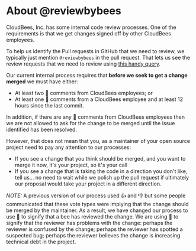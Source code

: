 # About @reviewbybees

CloudBees, Inc. has some internal code review processes. One of the requirements is that we get changes signed off by other CloudBees employees.

To help us identify the Pull requests in GitHub that we need to review, we typically just mention `@reviewbybees` in the pull request. That lets us see the review requests that we need to review using [this handy query](https://github.com/pulls?q=is%3Aopen+is%3Apr+mentions%3Areviewbybees+NOT+wip+in%3Atitle+sort%3Aupdated-desc).

Our current internal process requires that **before we seek to get a change merged** we must have either:

* At least two :bee: comments from CloudBees employees; or
* At least one :bee: comments from a CloudBees employee and at least 12 hours since the last commit.

In addition, if there are any :bug: comments from CloudBees employees then we are not allowed to ask for the change to be merged until the issue identified has been resolved.

However, that does not mean that you, as a maintainer of your open source project need to pay any attention to our processes:

* If you see a change that you think should be merged, and you want to merge it now, it's your project, so it's your call
* If you see a change that is taking the code in a direction you don't like, tell us... no need to wait while we polish up the pull request if ultimately our proposal would take your project in a different direction. 

*NOTE:* A previous version of our process used :+1: and :-1: but some people communicated that these vote types were implying that the change should be merged by the maintainer. As a result, we have changed our process to use :bee: to signify that a bee has reviewed the change. We are using :bug: to signify that the reviewer has problems with the change: perhaps the reviewer is confused by the change; perhaps the reviewer has spotted a suspected bug; perhaps the reviewer believes the change is increasing technical debt in the project.
